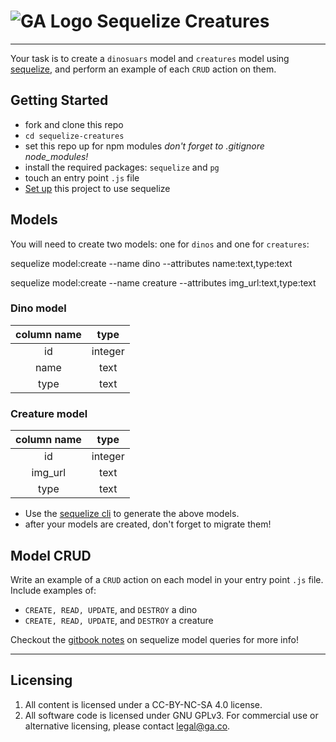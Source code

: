 # ![GA Logo](https://ga-dash.s3.amazonaws.com/production/assets/logo-9f88ae6c9c3871690e33280fcf557f33.png) Sequelize Creatures

---

Your task is to create a `dinosuars` model and `creatures` model using [sequelize](https://sequelize.org/docs/v6/), and perform an example of each `CRUD` action on them.

## Getting Started

* fork and clone this repo
* `cd sequelize-creatures`
* set this repo up for npm modules _don't forget to .gitignore node_modules!_
* install the required packages: `sequelize` and `pg`
* touch an entry point `.js` file
* [Set up](https://gasei.gitbook.io/sei/05-node-express/express-sequelize/03setup) this project to use sequelize

## Models

You will need to create two models: one for `dinos` and one for `creatures`:

sequelize model:create --name dino --attributes name:text,type:text

sequelize model:create --name creature --attributes img_url:text,type:text 


### Dino model

| column name | type |
|:-----------:|:----:|
|id | integer |
|name | text |
|type | text |

### Creature model

| column name | type |
|:-----------:|:----:|
|id | integer |
|img_url | text |
|type | text |

* Use the [sequelize cli](https://gasei.gitbook.io/sei/05-node-express/express-sequelize/03setup#create-a-model-and-a-matching-migration) to generate the above models.
* after your models are created, don't forget to migrate them! 

## Model CRUD

Write an example of a `CRUD` action on each model in your entry point `.js` file. Include examples of:

* `CREATE, READ, UPDATE`, and `DESTROY`  a dino
* `CREATE, READ, UPDATE`, and `DESTROY` a creature

Checkout the [gitbook notes](https://gasei.gitbook.io/sei/05-node-express/express-sequelize/usingmodels-async-await) on sequelize model queries for more info!

---

## Licensing
1. All content is licensed under a CC-BY-NC-SA 4.0 license.
2. All software code is licensed under GNU GPLv3. For commercial use or alternative licensing, please contact legal@ga.co.
